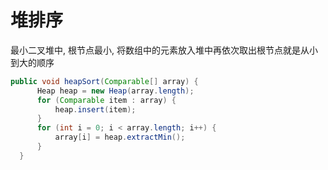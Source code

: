 # 堆排序

最小二叉堆中, 根节点最小, 将数组中的元素放入堆中再依次取出根节点就是从小到大的顺序

```java
public void heapSort(Comparable[] array) {
      Heap heap = new Heap(array.length);
      for (Comparable item : array) {
          heap.insert(item);
      }
      for (int i = 0; i < array.length; i++) {
          array[i] = heap.extractMin();
      }
  }
```
